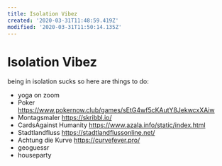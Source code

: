 ```yaml
---
title: Isolation Vibez
created: '2020-03-31T11:48:59.419Z'
modified: '2020-03-31T11:50:14.135Z'
---
```


# Isolation Vibez

being in isolation sucks so here are things to do:
- yoga on zoom
- Poker https://www.pokernow.club/games/sEtG4wf5cKAutY8JekwcxXAiw
- Montagsmaler https://skribbl.io/
- CardsAgainst Humanity https://www.azala.info/static/index.html
- Stadtlandfluss https://stadtlandflussonline.net/
- Achtung die Kurve https://curvefever.pro/
- geoguessr
- houseparty

